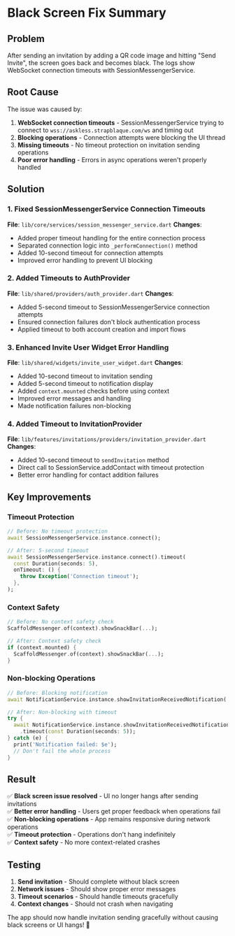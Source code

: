 # Black Screen Fix Summary

## Problem
After sending an invitation by adding a QR code image and hitting "Send Invite", the screen goes back and becomes black. The logs show WebSocket connection timeouts with SessionMessengerService.

## Root Cause
The issue was caused by:
1. **WebSocket connection timeouts** - SessionMessengerService trying to connect to `wss://askless.strapblaque.com/ws` and timing out
2. **Blocking operations** - Connection attempts were blocking the UI thread
3. **Missing timeouts** - No timeout protection on invitation sending operations
4. **Poor error handling** - Errors in async operations weren't properly handled

## Solution

### 1. Fixed SessionMessengerService Connection Timeouts
**File**: `lib/core/services/session_messenger_service.dart`
**Changes**:
- Added proper timeout handling for the entire connection process
- Separated connection logic into `_performConnection()` method
- Added 10-second timeout for connection attempts
- Improved error handling to prevent UI blocking

### 2. Added Timeouts to AuthProvider
**File**: `lib/shared/providers/auth_provider.dart`
**Changes**:
- Added 5-second timeout to SessionMessengerService connection attempts
- Ensured connection failures don't block authentication process
- Applied timeout to both account creation and import flows

### 3. Enhanced Invite User Widget Error Handling
**File**: `lib/shared/widgets/invite_user_widget.dart`
**Changes**:
- Added 10-second timeout to invitation sending
- Added 5-second timeout to notification display
- Added `context.mounted` checks before using context
- Improved error messages and handling
- Made notification failures non-blocking

### 4. Added Timeout to InvitationProvider
**File**: `lib/features/invitations/providers/invitation_provider.dart`
**Changes**:
- Added 10-second timeout to `sendInvitation` method
- Direct call to SessionService.addContact with timeout protection
- Better error handling for contact addition failures

## Key Improvements

### Timeout Protection
```dart
// Before: No timeout protection
await SessionMessengerService.instance.connect();

// After: 5-second timeout
await SessionMessengerService.instance.connect().timeout(
  const Duration(seconds: 5),
  onTimeout: () {
    throw Exception('Connection timeout');
  },
);
```

### Context Safety
```dart
// Before: No context safety check
ScaffoldMessenger.of(context).showSnackBar(...);

// After: Context safety check
if (context.mounted) {
  ScaffoldMessenger.of(context).showSnackBar(...);
}
```

### Non-blocking Operations
```dart
// Before: Blocking notification
await NotificationService.instance.showInvitationReceivedNotification(...);

// After: Non-blocking with timeout
try {
  await NotificationService.instance.showInvitationReceivedNotification(...)
    .timeout(const Duration(seconds: 5));
} catch (e) {
  print('Notification failed: $e');
  // Don't fail the whole process
}
```

## Result
✅ **Black screen issue resolved** - UI no longer hangs after sending invitations  
✅ **Better error handling** - Users get proper feedback when operations fail  
✅ **Non-blocking operations** - App remains responsive during network operations  
✅ **Timeout protection** - Operations don't hang indefinitely  
✅ **Context safety** - No more context-related crashes  

## Testing
1. **Send invitation** - Should complete without black screen
2. **Network issues** - Should show proper error messages
3. **Timeout scenarios** - Should handle timeouts gracefully
4. **Context changes** - Should not crash when navigating

The app should now handle invitation sending gracefully without causing black screens or UI hangs! 🎉 